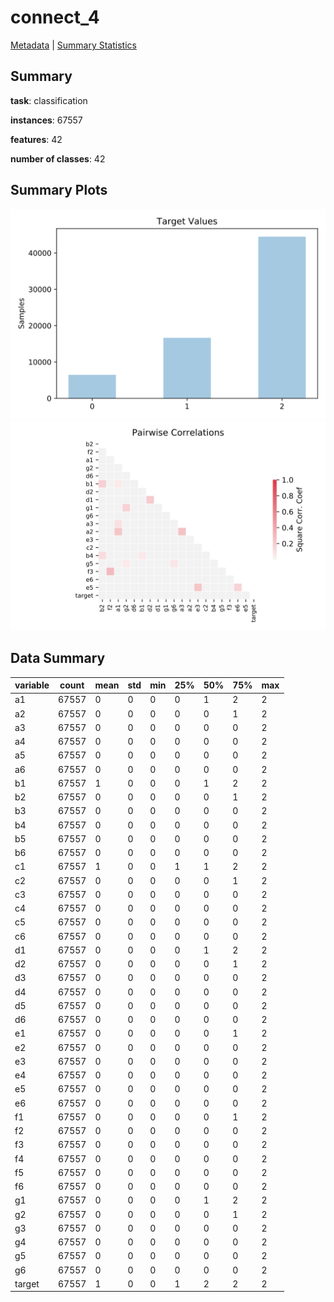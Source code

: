 # connect_4

[Metadata](metadata.yaml) | [Summary Statistics](summary_stats.csv)

## Summary

**task**: classification

**instances**: 67557

**features**: 42

**number of classes**: 42

## Summary Plots

![Labels](label.svg)
![Corr](corr.svg)

## Data Summary

|	variable	|	count	|	mean	|	std	|	min	|	25%	|	50%	|	75%	|	max|
| --- | --- | --- | --- | --- | --- | --- | --- | --- |
|	a1	|	67557	|	0	|	0	|	0	|	0	|	1	|	2	|	2
|	a2	|	67557	|	0	|	0	|	0	|	0	|	0	|	1	|	2
|	a3	|	67557	|	0	|	0	|	0	|	0	|	0	|	0	|	2
|	a4	|	67557	|	0	|	0	|	0	|	0	|	0	|	0	|	2
|	a5	|	67557	|	0	|	0	|	0	|	0	|	0	|	0	|	2
|	a6	|	67557	|	0	|	0	|	0	|	0	|	0	|	0	|	2
|	b1	|	67557	|	1	|	0	|	0	|	0	|	1	|	2	|	2
|	b2	|	67557	|	0	|	0	|	0	|	0	|	0	|	1	|	2
|	b3	|	67557	|	0	|	0	|	0	|	0	|	0	|	0	|	2
|	b4	|	67557	|	0	|	0	|	0	|	0	|	0	|	0	|	2
|	b5	|	67557	|	0	|	0	|	0	|	0	|	0	|	0	|	2
|	b6	|	67557	|	0	|	0	|	0	|	0	|	0	|	0	|	2
|	c1	|	67557	|	1	|	0	|	0	|	1	|	1	|	2	|	2
|	c2	|	67557	|	0	|	0	|	0	|	0	|	0	|	1	|	2
|	c3	|	67557	|	0	|	0	|	0	|	0	|	0	|	0	|	2
|	c4	|	67557	|	0	|	0	|	0	|	0	|	0	|	0	|	2
|	c5	|	67557	|	0	|	0	|	0	|	0	|	0	|	0	|	2
|	c6	|	67557	|	0	|	0	|	0	|	0	|	0	|	0	|	2
|	d1	|	67557	|	0	|	0	|	0	|	0	|	1	|	2	|	2
|	d2	|	67557	|	0	|	0	|	0	|	0	|	0	|	1	|	2
|	d3	|	67557	|	0	|	0	|	0	|	0	|	0	|	0	|	2
|	d4	|	67557	|	0	|	0	|	0	|	0	|	0	|	0	|	2
|	d5	|	67557	|	0	|	0	|	0	|	0	|	0	|	0	|	2
|	d6	|	67557	|	0	|	0	|	0	|	0	|	0	|	0	|	2
|	e1	|	67557	|	0	|	0	|	0	|	0	|	0	|	1	|	2
|	e2	|	67557	|	0	|	0	|	0	|	0	|	0	|	0	|	2
|	e3	|	67557	|	0	|	0	|	0	|	0	|	0	|	0	|	2
|	e4	|	67557	|	0	|	0	|	0	|	0	|	0	|	0	|	2
|	e5	|	67557	|	0	|	0	|	0	|	0	|	0	|	0	|	2
|	e6	|	67557	|	0	|	0	|	0	|	0	|	0	|	0	|	2
|	f1	|	67557	|	0	|	0	|	0	|	0	|	0	|	1	|	2
|	f2	|	67557	|	0	|	0	|	0	|	0	|	0	|	0	|	2
|	f3	|	67557	|	0	|	0	|	0	|	0	|	0	|	0	|	2
|	f4	|	67557	|	0	|	0	|	0	|	0	|	0	|	0	|	2
|	f5	|	67557	|	0	|	0	|	0	|	0	|	0	|	0	|	2
|	f6	|	67557	|	0	|	0	|	0	|	0	|	0	|	0	|	2
|	g1	|	67557	|	0	|	0	|	0	|	0	|	1	|	2	|	2
|	g2	|	67557	|	0	|	0	|	0	|	0	|	0	|	1	|	2
|	g3	|	67557	|	0	|	0	|	0	|	0	|	0	|	0	|	2
|	g4	|	67557	|	0	|	0	|	0	|	0	|	0	|	0	|	2
|	g5	|	67557	|	0	|	0	|	0	|	0	|	0	|	0	|	2
|	g6	|	67557	|	0	|	0	|	0	|	0	|	0	|	0	|	2
|	target	|	67557	|	1	|	0	|	0	|	1	|	2	|	2	|	2
